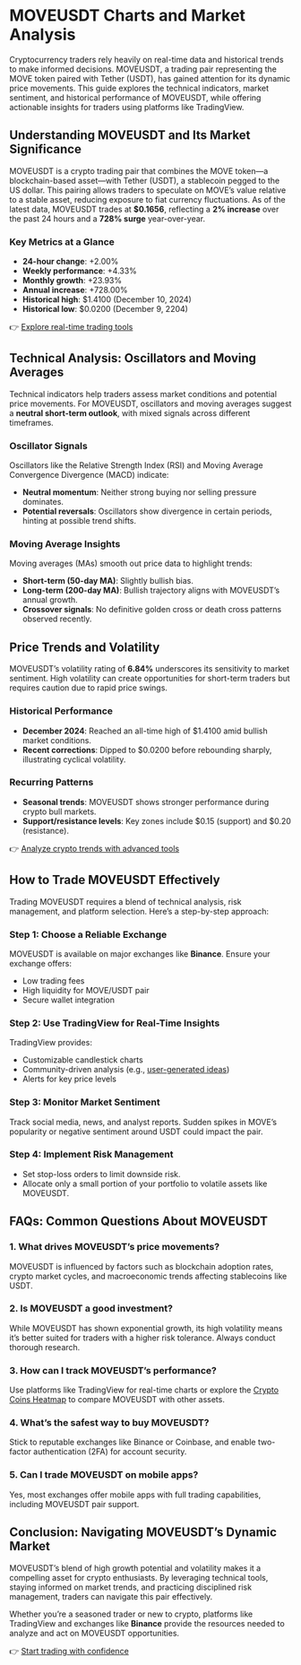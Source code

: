 # MOVEUSDT Charts and Market Analysis  

Cryptocurrency traders rely heavily on real-time data and historical trends to make informed decisions. MOVEUSDT, a trading pair representing the MOVE token paired with Tether (USDT), has gained attention for its dynamic price movements. This guide explores the technical indicators, market sentiment, and historical performance of MOVEUSDT, while offering actionable insights for traders using platforms like TradingView.  

## Understanding MOVEUSDT and Its Market Significance  

MOVEUSDT is a crypto trading pair that combines the MOVE token—a blockchain-based asset—with Tether (USDT), a stablecoin pegged to the US dollar. This pairing allows traders to speculate on MOVE’s value relative to a stable asset, reducing exposure to fiat currency fluctuations. As of the latest data, MOVEUSDT trades at **$0.1656**, reflecting a **2% increase** over the past 24 hours and a **728% surge** year-over-year.  

### Key Metrics at a Glance  
- **24-hour change**: +2.00%  
- **Weekly performance**: +4.33%  
- **Monthly growth**: +23.93%  
- **Annual increase**: +728.00%  
- **Historical high**: $1.4100 (December 10, 2024)  
- **Historical low**: $0.0200 (December 9, 2204)  

👉 [Explore real-time trading tools](https://bit.ly/okx-bonus)  

## Technical Analysis: Oscillators and Moving Averages  

Technical indicators help traders assess market conditions and potential price movements. For MOVEUSDT, oscillators and moving averages suggest a **neutral short-term outlook**, with mixed signals across different timeframes.  

### Oscillator Signals  
Oscillators like the Relative Strength Index (RSI) and Moving Average Convergence Divergence (MACD) indicate:  
- **Neutral momentum**: Neither strong buying nor selling pressure dominates.  
- **Potential reversals**: Oscillators show divergence in certain periods, hinting at possible trend shifts.  

### Moving Average Insights  
Moving averages (MAs) smooth out price data to highlight trends:  
- **Short-term (50-day MA)**: Slightly bullish bias.  
- **Long-term (200-day MA)**: Bullish trajectory aligns with MOVEUSDT’s annual growth.  
- **Crossover signals**: No definitive golden cross or death cross patterns observed recently.  

## Price Trends and Volatility  

MOVEUSDT’s volatility rating of **6.84%** underscores its sensitivity to market sentiment. High volatility can create opportunities for short-term traders but requires caution due to rapid price swings.  

### Historical Performance  
- **December 2024**: Reached an all-time high of $1.4100 amid bullish market conditions.  
- **Recent corrections**: Dipped to $0.0200 before rebounding sharply, illustrating cyclical volatility.  

### Recurring Patterns  
- **Seasonal trends**: MOVEUSDT shows stronger performance during crypto bull markets.  
- **Support/resistance levels**: Key zones include $0.15 (support) and $0.20 (resistance).  

👉 [Analyze crypto trends with advanced tools](https://bit.ly/okx-bonus)  

## How to Trade MOVEUSDT Effectively  

Trading MOVEUSDT requires a blend of technical analysis, risk management, and platform selection. Here’s a step-by-step approach:  

### Step 1: Choose a Reliable Exchange  
MOVEUSDT is available on major exchanges like **Binance**. Ensure your exchange offers:  
- Low trading fees  
- High liquidity for MOVE/USDT pair  
- Secure wallet integration  

### Step 2: Use TradingView for Real-Time Insights  
TradingView provides:  
- Customizable candlestick charts  
- Community-driven analysis (e.g., [user-generated ideas](https://www.tradingview.com/symbols/MOVEUSDT/ideas/))  
- Alerts for key price levels  

### Step 3: Monitor Market Sentiment  
Track social media, news, and analyst reports. Sudden spikes in MOVE’s popularity or negative sentiment around USDT could impact the pair.  

### Step 4: Implement Risk Management  
- Set stop-loss orders to limit downside risk.  
- Allocate only a small portion of your portfolio to volatile assets like MOVEUSDT.  

## FAQs: Common Questions About MOVEUSDT  

### 1. **What drives MOVEUSDT’s price movements?**  
MOVEUSDT is influenced by factors such as blockchain adoption rates, crypto market cycles, and macroeconomic trends affecting stablecoins like USDT.  

### 2. **Is MOVEUSDT a good investment?**  
While MOVEUSDT has shown exponential growth, its high volatility means it’s better suited for traders with a higher risk tolerance. Always conduct thorough research.  

### 3. **How can I track MOVEUSDT’s performance?**  
Use platforms like TradingView for real-time charts or explore the [Crypto Coins Heatmap](https://www.tradingview.com/heatmap/crypto/) to compare MOVEUSDT with other assets.  

### 4. **What’s the safest way to buy MOVEUSDT?**  
Stick to reputable exchanges like Binance or Coinbase, and enable two-factor authentication (2FA) for account security.  

### 5. **Can I trade MOVEUSDT on mobile apps?**  
Yes, most exchanges offer mobile apps with full trading capabilities, including MOVEUSDT pair support.  

## Conclusion: Navigating MOVEUSDT’s Dynamic Market  

MOVEUSDT’s blend of high growth potential and volatility makes it a compelling asset for crypto enthusiasts. By leveraging technical tools, staying informed on market trends, and practicing disciplined risk management, traders can navigate this pair effectively.  

Whether you’re a seasoned trader or new to crypto, platforms like TradingView and exchanges like **Binance** provide the resources needed to analyze and act on MOVEUSDT opportunities.  

👉 [Start trading with confidence](https://bit.ly/okx-bonus)  
